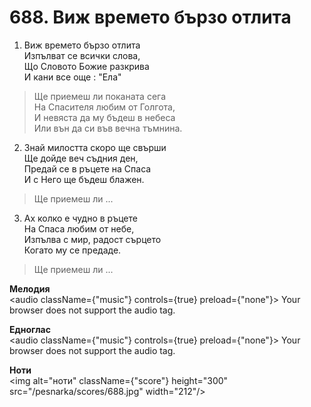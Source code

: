 # 688. Виж времето бързо отлита

1. Виж времето бързо отлита  
Изпълват се всички слова,  
Що Словото Божие разкрива  
И кани все още : "Ела"  

> Ще приемеш ли поканата сега  
> На Спасителя любим от Голгота,  
> И невяста да му бъдеш в небеса  
> Или вън да си във вечна тъмнина.  

2. Знай милостта скоро ще свърши  
Ще дойде веч съдния ден,  
Предай се в ръцете на Спаса  
И с Него ще бъдеш блажен.  

> Ще приемеш ли ...  

3. Ах колко е чудно в ръцете  
На Спаса любим от небе,  
Изпълва с мир, радост сърцето  
Когато му се предаде.  

> Ще приемеш ли ...

**Мелодия**  
<audio className={"music"} controls={true} preload={"none"}>
    <source src="/pesnarka/mp3/688.mp3" type="audio/mpeg"/>
    Your browser does not support the audio tag.
</audio>

**Едноглас**  
<audio className={"music"} controls={true} preload={"none"}>
    <source src="/pesnarka/transp/688.mp3" type="audio/mpeg"/>
    Your browser does not support the audio tag.
</audio>

**Ноти**  
<img alt="ноти" className={"score"} height="300" src="/pesnarka/scores/688.jpg" width="212"/>

